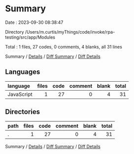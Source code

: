 # Summary

Date : 2023-09-30 08:38:47

Directory /Users/m.curtis/myThings/code/invoke/rpa-testing/src/app/Modules

Total : 1 files,  27 codes, 0 comments, 4 blanks, all 31 lines

Summary / [Details](details.md) / [Diff Summary](diff.md) / [Diff Details](diff-details.md)

## Languages
| language | files | code | comment | blank | total |
| :--- | ---: | ---: | ---: | ---: | ---: |
| JavaScript | 1 | 27 | 0 | 4 | 31 |

## Directories
| path | files | code | comment | blank | total |
| :--- | ---: | ---: | ---: | ---: | ---: |
| . | 1 | 27 | 0 | 4 | 31 |

Summary / [Details](details.md) / [Diff Summary](diff.md) / [Diff Details](diff-details.md)